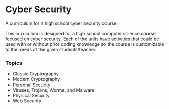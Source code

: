 # Cyber Security
A curriculum for a high school cyber security course.

This curriculum is designed for a high school computer science course focused on cyber security.  Each of the units have activities that could be used with or without prior coding knowledge so the course is customizable to the needs of the given students/teacher.

### Topics
- Classic Cryptography
- Modern Cryptography
- Personal Security
- Viruses, Trojans, Worms, and Malware
- Physical Security
- Web Security


